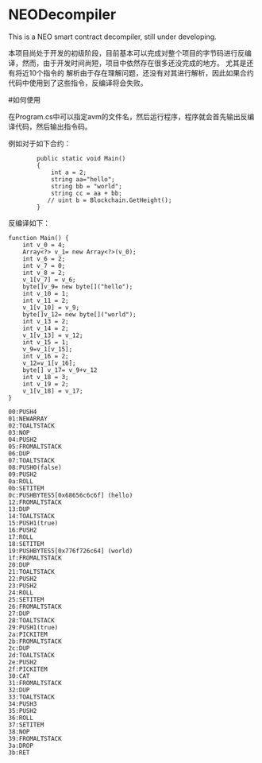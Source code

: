 # NEODecompiler
This is a NEO smart contract decompiler, still under developing.

本项目尚处于开发的初级阶段，目前基本可以完成对整个项目的字节码进行反编译，然而，由于开发时间尚短，项目中依然存在很多还没完成的地方。 尤其是还有将近10个指令的
解析由于存在理解问题，还没有对其进行解析，因此如果合约代码中使用到了这些指令，反编译将会失败。

#如何使用

在Program.cs中可以指定avm的文件名，然后运行程序，程序就会首先输出反编译代码，然后输出指令码。

例如对于如下合约：
```
        public static void Main()
        {
            int a = 2;
            string aa="hello";
            string bb = "world";
            string cc = aa + bb;
           // uint b = Blockchain.GetHeight();
        }
```

反编译如下：
```
function Main() {
    int v_0 = 4;
    Array<?> v_1= new Array<?>(v_0);
    int v_6 = 2;
    int v_7 = 0;
    int v_8 = 2;
    v_1[v_7] = v_6;
    byte[]v_9= new byte[]("hello");
    int v_10 = 1;
    int v_11 = 2;
    v_1[v_10] = v_9;
    byte[]v_12= new byte[]("world");
    int v_13 = 2;
    int v_14 = 2;
    v_1[v_13] = v_12;
    int v_15 = 1;
    v_9=v_1[v_15];
    int v_16 = 2;
    v_12=v_1[v_16];
    byte[] v_17= v_9+v_12
    int v_18 = 3;
    int v_19 = 2;
    v_1[v_18] = v_17;
}

00:PUSH4
01:NEWARRAY
02:TOALTSTACK
03:NOP
04:PUSH2
05:FROMALTSTACK
06:DUP
07:TOALTSTACK
08:PUSH0(false)
09:PUSH2
0a:ROLL
0b:SETITEM
0c:PUSHBYTES5[0x68656c6c6f] (hello)
12:FROMALTSTACK
13:DUP
14:TOALTSTACK
15:PUSH1(true)
16:PUSH2
17:ROLL
18:SETITEM
19:PUSHBYTES5[0x776f726c64] (world)
1f:FROMALTSTACK
20:DUP
21:TOALTSTACK
22:PUSH2
23:PUSH2
24:ROLL
25:SETITEM
26:FROMALTSTACK
27:DUP
28:TOALTSTACK
29:PUSH1(true)
2a:PICKITEM
2b:FROMALTSTACK
2c:DUP
2d:TOALTSTACK
2e:PUSH2
2f:PICKITEM
30:CAT
31:FROMALTSTACK
32:DUP
33:TOALTSTACK
34:PUSH3
35:PUSH2
36:ROLL
37:SETITEM
38:NOP
39:FROMALTSTACK
3a:DROP
3b:RET
```

